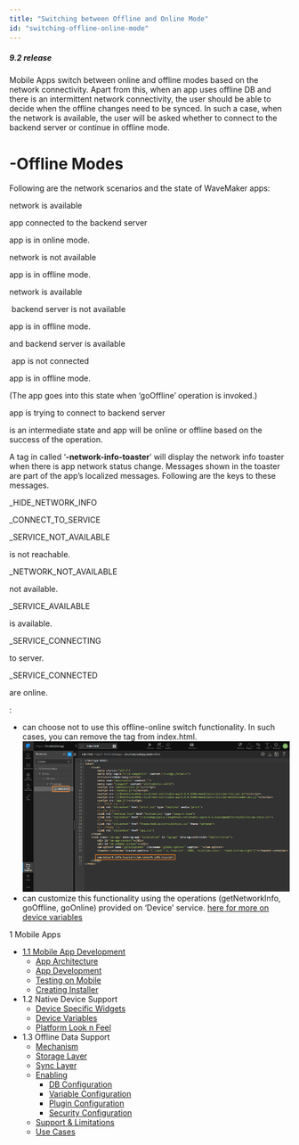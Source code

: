 ```yaml
---
title: "Switching between Offline and Online Mode"
id: "switching-offline-online-mode"
---
```


##### 9.2 release

Mobile Apps switch between online and offline modes based on the network connectivity. Apart from this, when an app uses offline DB and there is an intermittent network connectivity, the user should be able to decide when the offline changes need to be synced. In such a case, when the network is available, the user will be asked whether to connect to the backend server or continue in offline mode.

# \-Offline Modes

Following are the network scenarios and the state of WaveMaker apps:

network is available

app connected to the backend server

app is in online mode.

network is not available

app is in offline mode.

network is available

 backend server is not available

app is in offline mode.

and backend server is available

 app is not connected

app is in offline mode.

(The app goes into this state when ‘goOffline’ operation is invoked.)

app is trying to connect to backend server

is an intermediate state and app will be online or offline based on the success of the operation.

A tag in called ‘**\-network-info-toaster**’ will display the network info toaster when there is app network status change. Messages shown in the toaster are part of the app’s localized messages. Following are the keys to these messages.

\_HIDE\_NETWORK\_INFO

\_CONNECT\_TO\_SERVICE

\_SERVICE\_NOT\_AVAILABLE

is not reachable.

\_NETWORK\_NOT\_AVAILABLE

not available.

\_SERVICE\_AVAILABLE

is available.

\_SERVICE\_CONNECTING

to server.

\_SERVICE\_CONNECTED

are online.

:

- can choose not to use this offline-online switch functionality. In such cases, you can remove the tag from index.html. [![](../assets/offon_index.png)](../assets/offon_index.png)
- can customize this functionality using the operations (getNetworkInfo, goOffline, goOnline) provided on ‘Device’ service. [here for more on device variables](/learn/hybrid-mobile/device-variables/)

1 Mobile Apps

- [1.1 Mobile App Development](#)
    - [App Architecture](#mobile-app-architecture)
    - [App Development](#mobile-app-development)
    - [Testing on Mobile](#testing-mobile)
    - [Creating Installer](#creating-installer)
- 1.2 Native Device Support
    - [Device Specific Widgets](/learn/hybrid-mobile/native-device-support/#device-specific-widgets)
    - [Device Variables](/learn/hybrid-mobile/native-device-support/#device-features-variables)
    - [Platform Look n Feel](/learn/hybrid-mobile/native-device-support/#platform-support)
- 1.3 Offline Data Support
    - [Mechanism](/learn/hybrid-mobile/offline-data-support/#working)
    - [Storage Layer](/learn/hybrid-mobile/offline-data-support/#storage-layer)
    - [Sync Layer](/learn/hybrid-mobile/offline-data-support/#sync-layer)
    - [Enabling](/learn/hybrid-mobile/offline-data-support/#enabling)
        - [DB Configuration](/learn/hybrid-mobile/offline-data-support/#db)
        - [Variable Configuration](/learn/hybrid-mobile/offline-data-support/#variable)
        - [Plugin Configuration](/learn/hybrid-mobile/offline-data-support/#plugin)
        - [Security Configuration](/learn/hybrid-mobile/offline-data-support/#security)
    - [Support & Limitations](/learn/hybrid-mobile/offline-data-support/#limitations)
    - [Use Cases](/learn/hybrid-mobile/offline-data-support/#use-cases)
